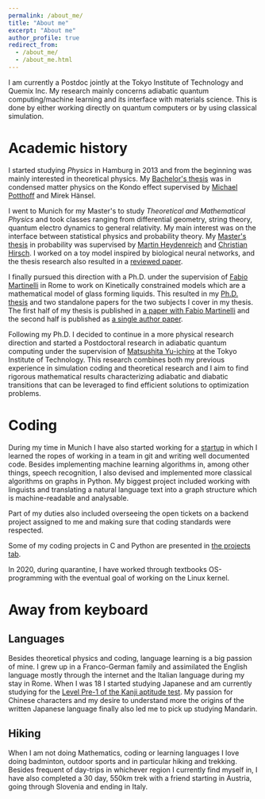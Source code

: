 ```yaml
---
permalink: /about_me/
title: "About me"
excerpt: "About me"
author_profile: true
redirect_from: 
  - /about_me/
  - /about_me.html
---
```


I am currently a Postdoc jointly at the Tokyo Institute of Technology
and Quemix Inc.  My research mainly concerns adiabatic quantum
computing/machine learning and its interface with materials science.
This is done by either working directly on quantum computers or by using
classical simulation.

Academic history
=====
I started studying _Physics_ in Hamburg in 2013 and from the beginning was
mainly interested in theoretical physics. My [Bachelor's
thesis](/theses/bachelor-thesis) was in condensed matter physics on the Kondo
effect supervised by [Michael Potthoff](https://www.physik.uni-hamburg.de/en/th1/personen/potthoff-michael/potthoff-michael.html)
and Mirek Hänsel.

I went to Munich for my Master's to study _Theoretical and Mathematical
Physics_ and took classes ranging from differential geometry, string theory,
quantum electro dynamics to general relativity. My main interest was on the
interface between statistical physics and probability theory. My  [Master's
thesis](/theses/master-thesis) in probability was supervised by [Martin
Heydenreich](https://www.mathematik.uni-muenchen.de/~heyden/) and [Christian
Hirsch](https://christian-hirsch.netlify.app). I worked on a toy model inspired
by biological neural networks, and the thesis research
also resulted in a [reviewed
paper](/publication/2021-weakly-reinforced-polya-urns-on-countable-networks).

I finally pursued this direction with a Ph.D. under the supervision of [Fabio
Martinelli](http://www.mat.uniroma3.it/users/martin/) in Rome to work on
Kinetically constrained models which are a mathematical model of glass forming
liquids. This resulted in my [Ph.D.  thesis](/theses/phd-thesis) and two standalone papers
for the two subjects I cover in my thesis. The first half of my thesis is
published in [a paper with Fabio
Martinelli](/publication/2022-on-a-front-evolution-problem-for-the-multidimensional-east-model)
and the second half is published as [a single author
paper](/publication/2022-multicolour-east-model).

Following my Ph.D. I decided to continue in a more physical research direction
and started a Postdoctoral research in adiabatic quantum computing under the
supervision of [Matsushita
Yu-ichiro](https://www.msl.titech.ac.jp/english/member/profile/ymatsushita_en.html)
at the Tokyo Institute of Technology.  This research combines both my previous
experience in simulation coding and theoretical research and I aim to find
rigorous mathematical results characterizing adiabatic and diabatic transitions
that can be leveraged to find efficient solutions to optimization problems.

Coding
=====
During my time in Munich I have also started working for a
[startup](https://cognostics.de/) in which I learned the ropes of
working in a team in git and writing well documented code.  Besides
implementing machine learning algorithms in, among other things, speech
recognition, I also devised and implemented more classical algorithms on
graphs in Python. My biggest project included working with linguists and
translating a natural language text into a graph structure which is
machine-readable and analysable.

Part of my duties also included overseeing the open tickets on a backend
project assigned to me and making sure that coding standards were
respected.

Some of my coding projects in C and Python are presented in [the
projects tab](/projects).

In 2020, during quarantine, I have worked through textbooks
OS-programming with the eventual goal of working on the Linux kernel.

Away from keyboard
=====

Languages
-----
Besides theoretical physics and coding, language learning is a big passion of
mine. I grew up in a Franco-German family and assimilated the English language
mostly through the internet and the Italian language during my stay in Rome.
When I was 18 I started studying Japanese and am currently studying for the
[Level Pre-1 of the Kanji aptitude
test](https://en.wikipedia.org/wiki/Kanji_Kentei#Level_Pre-1). My passion for
Chinese characters and my desire to understand more the origins of the written
Japanese language finally also led me to pick up studying Mandarin.

Hiking
-----
When I am not doing Mathematics, coding or learning languages I love doing
badminton, outdoor sports and in particular hiking and trekking. Besides
frequent of day-trips in whichever region I currently find myself in, I have
also completed a 30 day, 550km trek with a friend starting in Austria, going
through Slovenia and ending in Italy.
